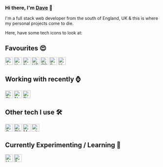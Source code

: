 ### Hi there, I'm [Dave](https://github.com/david-webber) 🤘
I'm a full stack web developer from the south of England, UK & this is where my personal projects come to die. 

Here, have some tech icons to look at:
## Favourites 😍
<img src="https://img.shields.io/badge/JavaScript-333?logo=javascript" alt="JavaScript logo" title="JavaScript" height="25" />&nbsp;<img src="https://img.shields.io/badge/Vue-333?logo=vue.js" alt="Vue logo" title="Vue" height="25" />&nbsp;<img src="https://img.shields.io/badge/Node.js-333?logo=node.js" alt="Nodejs logo" title="Nodejs" height="25" />&nbsp;<img src="https://img.shields.io/badge/HTML5-333?logo=html5" alt="HTML5 logo" title="HTML5" height="25" />&nbsp;<img src="https://img.shields.io/badge/CSS3-333?logo=css3" alt="CSS3 logo" title="CSS3" height="25" />&nbsp;<img src="https://img.shields.io/badge/Scss-333?logo=sass" alt="Sass logo" title="Sass" height="25" />&nbsp;<img src="https://img.shields.io/badge/VS%20Code-333?logo=visual-studio-code" alt="Visual Studio Code logo" title="Visual Studio Code" height="25" />

## Working with recently ⌚
<img src="https://img.shields.io/badge/Strapi-333?logo=Strapi" alt="Strapi logo" title="Strapi" height="25" />&nbsp;<img src="https://img.shields.io/badge/Nuxt-333?logo=Nuxt.js" alt="Nuxt logo" title="Nuxt" height="25" />&nbsp;<img src="https://img.shields.io/badge/Digital%20Ocean-333?logo=DigitalOcean" alt="DigitalOcean logo" title="DigitalOcean" height="25" />

## Other tech I use 🛠 
<img src="https://img.shields.io/badge/Cypress-333?logo=Cypress" alt="Cypress logo" title="Cypress" height="25" />&nbsp;<img src="https://img.shields.io/badge/PHP-333?logo=PHP" alt="PHP logo" title="PHP" height="25" />&nbsp;<img src="https://img.shields.io/badge/MySQL-333?logo=MySQL" alt="MySQL logo" title="MySQL" height="25" />&nbsp;<img src="https://img.shields.io/badge/Git-333?logo=git" alt="git logo" title="git" height="25" />

## Currently Experimenting / Learning 📕
<img src="https://img.shields.io/badge/Unity-333?logo=Unity" alt="Unity logo" title="Unity" height="25" />&nbsp;<img src="https://img.shields.io/badge/Typescript-333?logo=Typescript" alt="Typescript logo" title="Typescript" height="25" /> 
